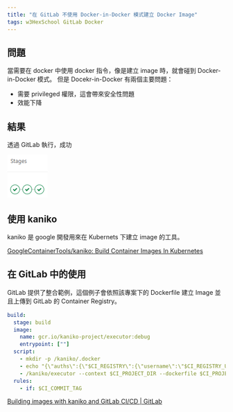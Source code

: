 ```yaml
---
title: "在 GitLab 不使用 Docker-in-Docker 模式建立 Docker Image"
tags: w3HexSchool GitLab Docker
---
```


## 問題

當需要在 docker 中使用 docker 指令，像是建立 image 時，就會碰到 Docker-in-Docker 模式。
但是 Docekr-in-Docker 有兩個主要問題：

- 需要 privileged 權限，這會帶來安全性問題
- 效能下降

## 結果

透過 GitLab 執行，成功

![](/assets/images/2020-12-12/2020-12-13-001210.png)

## 使用 kaniko

kaniko 是 google 開發用來在 Kubernets 下建立 image 的工具。

[GoogleContainerTools/kaniko: Build Container Images In Kubernetes](https://github.com/GoogleContainerTools/kaniko)

## 在 GitLab 中的使用

GitLab 提供了整合範例，這個例子會依照該專案下的 Dockerfile 建立 Image 並且上傳到 GitLab 的 Container Registry。

```yml
build:
  stage: build
  image:
    name: gcr.io/kaniko-project/executor:debug
    entrypoint: [""]
  script:
    - mkdir -p /kaniko/.docker
    - echo "{\"auths\":{\"$CI_REGISTRY\":{\"username\":\"$CI_REGISTRY_USER\",\"password\":\"$CI_REGISTRY_PASSWORD\"}}}" > /kaniko/.docker/config.json
    - /kaniko/executor --context $CI_PROJECT_DIR --dockerfile $CI_PROJECT_DIR/Dockerfile --destination $CI_REGISTRY_IMAGE:$CI_COMMIT_TAG
  rules:
    - if: $CI_COMMIT_TAG
```

[Building images with kaniko and GitLab CI/CD | GitLab](https://docs.gitlab.com/ee/ci/docker/using_kaniko.html)
